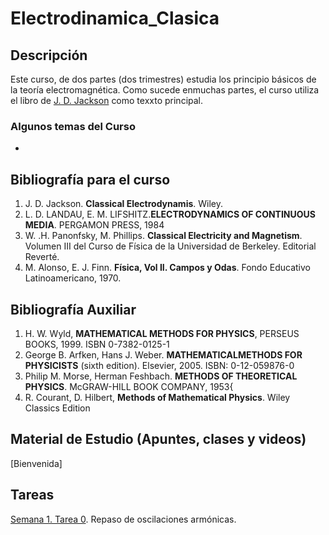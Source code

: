 # Electrodinamica_Clasica

## Descripción

Este curso, de dos partes (dos trimestres) estudia los principio básicos de la teoría electromagnética. Como sucede enmuchas partes, el curso
utiliza el libro de [J. D. Jackson](https://en.wikipedia.org/wiki/Classical_Electrodynamics_(book)) como texxto principal.

### Algunos temas del Curso

*    

## Bibliografía para el curso

1. J. D. Jackson. **Classical Electrodynamis**. Wiley. 
2. L. D. LANDAU, E. M. LIFSHITZ.**ELECTRODYNAMICS OF CONTINUOUS MEDIA**. PERGAMON PRESS, 1984 
3. W. .H. Panonfsky, M. Phillips. **Classical Electricity and Magnetism**. Volumen III del Curso de Física de la Universidad de Berkeley. Editorial Reverté.
4. M. Alonso, E. J. Finn. **Física, Vol II. Campos y Odas**. Fondo Educativo Latinoamericano, 1970.

## Bibliografía Auxiliar

1. H. W. Wyld, **MATHEMATICAL METHODS FOR PHYSICS**, PERSEUS BOOKS, 1999. ISBN 0-7382-0125-1
2. George B. Arfken, Hans J. Weber. **MATHEMATICALMETHODS FOR PHYSICISTS** (sixth edition). Elsevier, 2005. ISBN: 0-12-059876-0
3. Philip M. Morse, Herman Feshbach. **METHODS OF THEORETICAL PHYSICS**. McGRAW-HILL BOOK COMPANY, 1953{
4. R. Courant, D. Hilbert, **Methods of Mathematical Physics**. Wiley Classics Edition

## Material de Estudio (Apuntes, clases y videos)

[Bienvenida]

## Tareas

[Semana 1. Tarea 0](tareas/Ondas_y_Optica_Tarea_0.pdf).  Repaso de oscilaciones armónicas.





